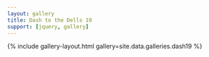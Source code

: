 ```yaml
---
layout: gallery
title: Dash to the Dells 19 
support: [jquery, gallery]
---
```


{% include gallery-layout.html gallery=site.data.galleries.dash19 %}

